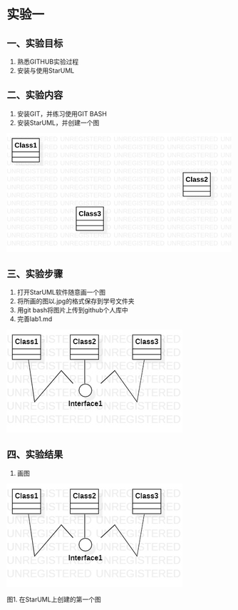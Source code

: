 # 实验一

## 一、实验目标

1. 熟悉GITHUB实验过程
2. 安装与使用StarUML

## 二、实验内容

1. 安装GIT，并练习使用GIT BASH
2. 安装StarUML，并创建一个图

![第一个UML图](./model1.jpg)

## 三、实验步骤

1. 打开StarUML软件随意画一个图
2. 将所画的图以.jpg的格式保存到学号文件夹
3. 用git bash将图片上传到github个人库中
4. 完善lab1.md

![自己画的第一个UML图](./UML_01.jpg)

## 四、实验结果

1. 画图

![自己画的第一个UML图](./UML_01.jpg)

图1. 在StarUML上创建的第一个图
